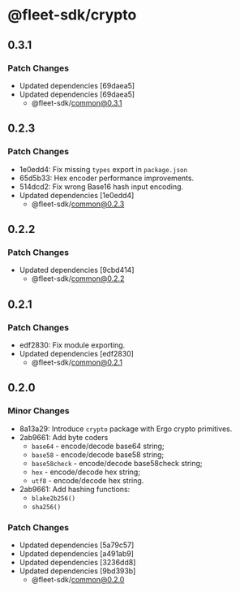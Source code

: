 # @fleet-sdk/crypto

## 0.3.1

### Patch Changes

- Updated dependencies [69daea5]
- Updated dependencies [69daea5]
  - @fleet-sdk/common@0.3.1

## 0.2.3

### Patch Changes

- 1e0edd4: Fix missing `types` export in `package.json`
- 65d5b33: Hex encoder performance improvements.
- 514dcd2: Fix wrong Base16 hash input encoding.
- Updated dependencies [1e0edd4]
  - @fleet-sdk/common@0.2.3

## 0.2.2

### Patch Changes

- Updated dependencies [9cbd414]
  - @fleet-sdk/common@0.2.2

## 0.2.1

### Patch Changes

- edf2830: Fix module exporting.
- Updated dependencies [edf2830]
  - @fleet-sdk/common@0.2.1

## 0.2.0

### Minor Changes

- 8a13a29: Introduce `crypto` package with Ergo crypto primitives.
- 2ab9661: Add byte coders
  - `base64` - encode/decode base64 string;
  - `base58` - encode/decode base58 string;
  - `base58check` - encode/decode base58check string;
  - `hex` - encode/decode hex string;
  - `utf8` - encode/decode hex string.
- 2ab9661: Add hashing functions:
  - `blake2b256()`
  - `sha256()`

### Patch Changes

- Updated dependencies [5a79c57]
- Updated dependencies [a491ab9]
- Updated dependencies [3236dd8]
- Updated dependencies [9bd393b]
  - @fleet-sdk/common@0.2.0
